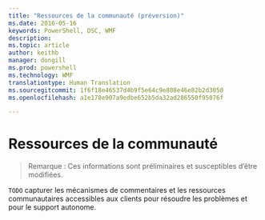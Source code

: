 ```yaml
---
title: "Ressources de la communauté (préversion)"
ms.date: 2016-05-16
keywords: PowerShell, DSC, WMF
description: 
ms.topic: article
author: keithb
manager: dongill
ms.prod: powershell
ms.technology: WMF
translationtype: Human Translation
ms.sourcegitcommit: 1f6f18e46537d4b9f5e64c9e808e46e82b2d3050
ms.openlocfilehash: a1e178e907a9edbe652b5da32ad286550f95076f

---
```


# Ressources de la communauté #
> Remarque : Ces informations sont préliminaires et susceptibles d’être modifiées.


`TODO` capturer les mécanismes de commentaires et les ressources communautaires accessibles aux clients pour résoudre les problèmes et pour le support autonome.



<!--HONumber=Aug16_HO3-->


